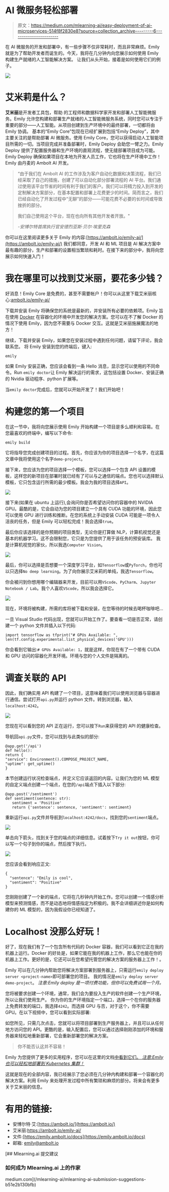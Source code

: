 # AI 微服务轻松部署

> 原文：<https://medium.com/mlearning-ai/easy-deployment-of-ai-microservices-514f8f2830e8?source=collection_archive---------6----------------------->

在 AI 微服务的开发和部署中，有一些步骤不仅非常耗时，而且非常麻烦。Emily 就是为了帮助开发者而诞生的。今天，我将在几分钟内向您展示如何使用 Emily 构建生产就绪的人工智能解决方案。
让我们从头开始，接着是如何使用它们的例子。

![](img/06fbcc64f9097aa9336176ac36f10eba.png)

# 艾米莉是什么？

**艾米丽**是开发者工具包，帮助
的工程师和数据科学家开发和部署人工智能微服务。Emily 允许您构建和部署生产就绪的人工智能微服务系统，同时您可以专注于重要的部分——人工智能。从项目创建到生产环境中的最终部署，一切都将由 Emily 协调。
基本的“Emily Core”包现在已经扩展到包括“Emily
Deploy”，其中主要关注的是帮助部署 AI
微服务。使用 Emily Core，您可以获得启动人工智能项目所需的一切。当项目完成并准备部署时，Emily Deploy 会助您一臂之力。Emily Deploy 提供了配置服务器和生产环境的直观流程，使无缝部署项目成为可能。Emily Deploy 确保如果项目在本地为开发人员工作，它也将在生产环境中工作！Emily 由丹麦的 Ambolt AI 开发。

> “由于我们在 Ambolt AI 的工作涉及为客户自动化数据和决策流程，我们已经采取了自己的措施，创建了可以自动化部分部署流程的 AI 平台。我们通过使用该平台节省的时间有利于我们的客户。我们可以将精力投入到开发的定制解决方案部分，在基本配置和部署上花费更少的时间。简而言之，我们已经自动化了开发过程中“无聊”的部分——可能花费不必要的长时间或导致挫折的部分。
> 
> 我们自己使用这个平台，现在也向所有其他开发者开放。"
> 
> *-安博尔特首席执行官安德烈亚斯·贝尔·埃里克森*

你可以在这里阅读更多关于 Emily 的内容:[https://ambolt.io/emily-ai/](https://ambolt.io/emily-ai/)
我们都同意，开发 AI 和 ML 项目是 AI 解决方案中最有趣的部分，生产和部署的设置相当繁琐和耗时。在接下来的部分中，我将向您展示如何快速入门！

# 我在哪里可以找到艾米丽，要花多少钱？

好消息！Emily Core 是免费的，甚至不需要帐户！你可以从这里下载艾米丽核心:[ambolt.io/emily-ai/](https://ambolt.io/emily-ai/)

下载并安装 Emily 将确保您的系统是最新的，并安装所有必要的依赖项。Emily 旨在使用 [Docker](https://www.docker.com/) 在容器化的环境中开发您的解决方案。您可以在不了解 Docker 的情况下使用 Emily，因为您不需要与 Docker 交互。这就是艾米丽施展魔法的地方！

继续，下载并安装 Emily，如果您在安装过程中遇到任何问题，请留下评论，我会联系您。
将 Emily 安装到您的终端后，键入:

```
emily
```

如果 Emily 安装正确，您应该会看到一条 Hello 消息，显示您可以使用的不同命令。Run `emily doctor`让 Emily 解决运行的需求，这包括设置 Docker、安装正确的 Nvidia 驱动程序、python 扩展等。

当`emily doctor`完成后，您就可以开始开发了！我们开始吧！

# 构建您的第一个项目

在这一节中，我将向您展示使用 Emily 开始构建一个项目是多么顺利和容易。在您最喜欢的终端中，编写以下命令:

```
emily build
```

它将指导您完成创建项目的过程。首先，你应该为你的项目选择一个名字，在这篇文章中我将使用这个名字`demo-project`。

接下来，您应该为您的项目选择一个模板，您可以选择一个包含 API 设置的模板，这样您的新项目在部署时就已经有了可以与之通信的端点。您也可以选择默认模板，它只包含运行所需的最少模板。我会为我的项目选择`API`。

![](img/1ddcb4a0a9b9a535ca79e42143a837fa.png)

接下来(如果在 ubuntu 上运行),会询问你是否希望访问你的容器中的 NVIDIA GPU。最酷的是，它会自动为您的项目建立一个具有 CUDA 功能的环境，因此您可以使用 GPU 进行训练和推断。在您的系统上手动安装 CUDA 可能是一项令人沮丧的任务，但是 Emily 可以轻松完成！我会选择`true`。

最后你应该选择的是你预期的项目类型，无论你是打算做 NLP，计算机视觉还是基本的机器学习。这不会限制您，它只是为您提供了用于该任务的预安装库。
我是计算机视觉的家伙，所以我选`Computer Vision`。

![](img/2bc532f8cb8e4f73c6ddf2ddefe753a2.png)

最后，你可以选择是否想要一个深度学习平台，如`Tensorflow`或`PyTorch`，你也可以只选择`No deep learning`。为了向你展示艾米莉的单纯，我选`Tensorflow`。

你会被问到你想用哪个编辑器来开发，目前可以用`VScode`、`PyCharm`、`Jupyter Notebook / Lab`。我个人喜欢`VScode`，所以我会选择它。

![](img/201ae4f3d08899b128be7faee845bbdb.png)

现在，环境将被构建，所需的库将被下载和安装，在您等待的时候去喝杯咖啡吧…

一旦 Visual Studio 代码出现，您就可以开始工作了。要查看一切是否正常，请创建一个 python 文件并插入以下代码:

```
import tensorflow as tfprint("# GPUs Available: ", len(tf.config.experimental.list_physical_devices('GPU')))
```

你会看到它输出:`# GPUs Available: 1`，就是这样，你现在有了一个带有 CUDA 和 GPU 访问的容器化开发环境。环境与您的个人文件是隔离的。

# 调查关联的 API

因此，我们确实用 API 构建了一个项目，这意味着我们可以使用浏览器与容器进行通信。尝试打开`api.py`并运行 python 文件。转到浏览器，输入`localhost:4242`。

![](img/8c8b5d090450ea7d61056475b95c56e8.png)

您现在可以看到您的 API 正在运行，您可以按下`Run`来获得您的 API 的健康检查。

导航回`api.py`文件，您可以找到与此类似的部分:

```
@app.get('/api')
def hello():
return {
"service": Environment().COMPOSE_PROJECT_NAME,
"uptime": get_uptime()
}
```

本节创建运行状况检查端点，并定义它应该返回的内容。让我们为您的 ML 模型的自定义端点创建一个端点，在您的`/api`端点下插入以下部分:

```
@app.post('/sentiment')
def sentiment(sentence: str):
   sentiment = 'Positive'
   return {'sentence': sentence, 'sentiment': sentiment}
```

重新运行`api.py`文件并导航到`localhost:4242/docs`，找到您的`sentiment`端点。

![](img/d9833d4bf555f78a14523ce19eb59957.png)

单击向下箭头，找到关于您的端点的详细信息。试着按下`Try it out`按钮，你可以写一个句子到你的端点，然后按下执行。

![](img/ea587f92030ce7b8911b07f33e58c58a.png)

您应该会看到响应正文:

```
{
  "sentence": "Emily is cool",
  "sentiment": "Positive"
}
```

您刚刚创建了一个新的端点，它将在几秒钟内开始工作。您可以创建一个情感分析模型来预测情感，而不是动态地将情感指定为积极的。我不会详细讲述你是如何构建你的 ML 模型的，因为我假设你已经知道了。

# Localhost 没那么好玩！

好了，现在我们有了一个包含所有代码的 Docker 容器，我们可以看到它正在我的机器上运行。Docker 的好处是，如果它能在我的机器上工作，那么它也能在你的机器上工作。更好的是，它还可以在您希望托管您的解决方案的服务器上工作！。

Emily 可以在几分钟内帮助您将解决方案部署到服务器上，只需运行`emily deploy server <project-name>`即可部署您的项目。
我的情况是`emily deploy server demo-project`。
*注意:Emily deploy 是一项付费功能，但你可以免费试用一个月。*

您将被要求创建一个环境，通常，我们会为要投入生产的软件创建一个生产环境，所以让我们使用生产。
你为你的生产环境指定一个端口，选择一个在你的服务器上免费转发的端口，我选择`4242`。而选择 GPU 与否，对于这个，你不需要 GPU。在以下视频中，您可以看到实际部署:

如您所见，只需几次点击，您就可以将项目部署到生产服务器上，并且可以从任何地方访问您的 API。更酷的是，输入配置后，您可以通过选择刚刚添加的环境和服务器来轻松地重新部署，它会重新部署您的解决方案。

> 你不能否认这并不容易！

Emily 为您提供了更多的实用程序，您可以在这里的文档[中看到它们。
*注意:Emily 也可以轻松地部署到 Kubernetes 集群！*](https://emily.ambolt.io/docs)

这就是现在的全部内容，我已经展示了您必须在几分钟内构建和部署一个容器化的解决方案。利用 Emily 来处理开发过程中所有繁琐和麻烦的部分。将来会有更多关于艾米丽的信息。

# 有用的链接:

*   安博尔特·艾:[https://ambolt.io/](https://ambolt.io/)
*   艾米丽:https://ambolt.io/emily-ai/
*   文件:[https://emily.ambolt.io/docs](https://emily.ambolt.io/docs)
*   邮箱: [emily@ambolt.io](mailto:emily@ambolt.io)

[](/mlearning-ai/mlearning-ai-submission-suggestions-b51e2b130bfb) [## Mlearning.ai 提交建议

### 如何成为 Mlearning.ai 上的作家

medium.com](/mlearning-ai/mlearning-ai-submission-suggestions-b51e2b130bfb)